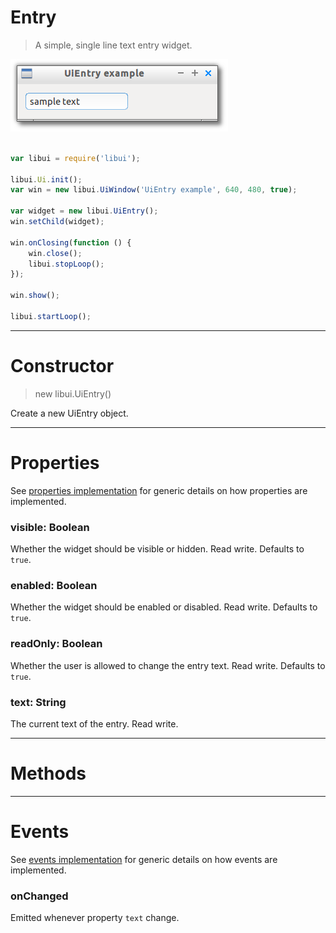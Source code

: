 
# Entry

> A simple, single line text entry widget.

![UiEntry example](media/UiEntry.png)

```js

var libui = require('libui');

libui.Ui.init();
var win = new libui.UiWindow('UiEntry example', 640, 480, true);

var widget = new libui.UiEntry();
win.setChild(widget);

win.onClosing(function () {
	win.close();
	libui.stopLoop();
});

win.show();

libui.startLoop();

```

---

# Constructor

> new libui.UiEntry()

Create a new UiEntry object.

---

# Properties

See [properties implementation](properties.md) for generic details on how properties are implemented.


### visible: Boolean

Whether the widget should be visible or hidden. 
Read write.
Defaults to `true`.



### enabled: Boolean

Whether the widget should be enabled or disabled. 
Read write.
Defaults to `true`.



### readOnly: Boolean

Whether the user is allowed to change the entry text. 
Read write.
Defaults to `true`.



### text: String

The current text of the entry.
Read write.




---

# Methods



---

# Events

See [events implementation](events.md) for generic details on how events are implemented.


### onChanged

Emitted whenever property `text` change.



